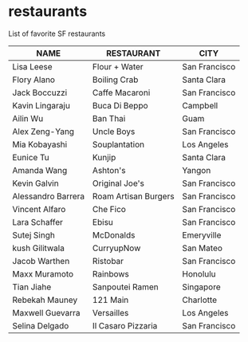 # restaurants
List of favorite SF restaurants

 NAME | RESTAURANT | CITY
---|---|---
Lisa Leese | Flour + Water | San Francisco
Flory Alano | Boiling Crab | Santa Clara
Jack Boccuzzi | Caffe Macaroni | San Francisco
Kavin Lingaraju | Buca Di Beppo | Campbell
Ailin Wu | Ban Thai | Guam
Alex Zeng-Yang | Uncle Boys | San Francisco
Mia Kobayashi | Souplantation | Los Angeles
Eunice Tu | Kunjip | Santa Clara
Amanda Wang | Ashton's | Yangon
Kevin Galvin | Original Joe's | San Francisco
Alessandro Barrera | Roam Artisan Burgers | San Francisco
Vincent Alfaro | Che Fico | San Francisco
Lara Schaffer | Ebisu | San Francisco
Sutej Singh | McDonalds | Emeryville
kush Gilitwala | CurryupNow | San Mateo
Jacob Warthen | Ristobar | San Francisco
Maxx Muramoto | Rainbows | Honolulu
Tian Jiahe | Sanpoutei Ramen | Singapore
Rebekah Mauney | 121 Main | Charlotte
Maxwell Guevarra | Versailles | Los Angeles
Selina Delgado | Il Casaro Pizzaria | San Francisco
